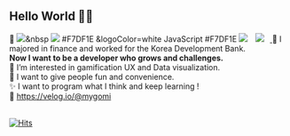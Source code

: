 ## Hello World 🤸‍♀️ 
👀 
<img src="https://img.shields.io/badge/JavaScript-3766AB?style=flat-square&logo=JavaScript&logoColor=3766AB"/></a>&nbsp 
<img src="https://img.shields.io/badge/Python-3766AB?style=flat-square&logo=Python&logoColor=white"/>
#F7DF1E &logoColor=white
JavaScript
#F7DF1E
<a href="https://velog.io/@mygomi" target="_blank"><img src="https://img.shields.io/badge/Velog-20c997?style=flat-square&logo=Vimeo&logoColor=white"/></a>
<a href="https://velog.io/@mygomi">
    <img 
        src="http://img.shields.io/badge/-Tech%20Blog-655ced?style=flat&logo=Vimeo&logoColor=white"
        style="height : auto; margin-left : 10px; margin-right : 10px;"/>
</a>
👔 I majored in finance and worked for the Korea Development Bank. <br/>
**Now I want to be a developer who grows and challenges.** <br/>
💙 I’m interested in gamification UX and Data visualization. <br/>
💛 I want to give people fun and convenience. <br/>
✨ I want to program what I think and keep learning ! <br/>
🔗 https://velog.io/@mygomi <br/>
<br/>

[![Hits](https://hits.seeyoufarm.com/api/count/incr/badge.svg?url=https%3A%2F%2Fgithub.com%2FminiPinetree&count_bg=%23DED9E3&title_bg=%23868585&icon=&icon_color=%23E7E7E7&title=hits&edge_flat=false)](https://hits.seeyoufarm.com)

<!---
miniPinetree/miniPinetree is a ✨ special ✨ repository because its `README.md` (this file) appears on your GitHub profile.
You can click the Preview link to take a look at your changes.
--->
